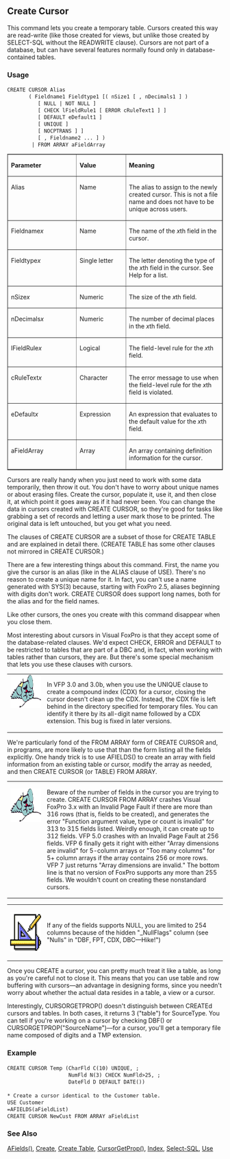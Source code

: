 ## Create Cursor

This command lets you create a temporary table. Cursors created this way are read-write (like those created for views, but unlike those created by SELECT-SQL without the READWRITE clause). Cursors are not part of a database, but can have several features normally found only in database-contained tables.

### Usage

```foxpro
CREATE CURSOR Alias
       ( Fieldname1 Fieldtype1 [( nSize1 [ , nDecimals1 ] )
          [ NULL | NOT NULL ]
          [ CHECK lFieldRule1 [ ERROR cRuleText1 ] ]
          [ DEFAULT eDefault1 ]
          [ UNIQUE ]
          [ NOCPTRANS ] ]
          [ , Fieldname2 ... ] )
        | FROM ARRAY aFieldArray
```
<table border cellspacing=0 cellpadding=0 width=100%>
<tr>
  <td width=32% valign=top>
  <p><b>Parameter</b></p>
  </td>
  <td width=23% valign=top>
  <p><b>Value</b></p>
  </td>
  <td width=45% valign=top>
  <p><b>Meaning</b></p>
  </td>
 </tr>
<tr>
  <td width=32% valign=top>
  <p>Alias</p>
  </td>
  <td width=23% valign=top>
  <p>Name</p>
  </td>
  <td width=45% valign=top>
  <p>The alias to assign to the newly created cursor. This is not a file name and does not have to be unique across users.</p>
  </td>
 </tr>
<tr>
  <td width=32% valign=top>
  <p>Fieldname<i>x</i></p>
  </td>
  <td width=23% valign=top>
  <p>Name</p>
  </td>
  <td width=45% valign=top>
  <p>The name of the <i>x</i>th field in the cursor.</p>
  </td>
 </tr>
<tr>
  <td width=32% valign=top>
  <p>Fieldtype<i>x</i></p>
  </td>
  <td width=23% valign=top>
  <p>Single letter</p>
  </td>
  <td width=45% valign=top>
  <p>The letter denoting the type of the <i>x</i>th field in the cursor. See Help for a list.</p>
  </td>
 </tr>
<tr>
  <td width=32% valign=top>
  <p>nSize<i>x</i></p>
  </td>
  <td width=23% valign=top>
  <p>Numeric</p>
  </td>
  <td width=45% valign=top>
  <p>The size of the <i>x</i>th field.</p>
  </td>
 </tr>
<tr>
  <td width=32% valign=top>
  <p>nDecimals<i>x</i></p>
  </td>
  <td width=23% valign=top>
  <p>Numeric</p>
  </td>
  <td width=45% valign=top>
  <p>The number of decimal places in the <i>x</i>th field.</p>
  </td>
 </tr>
<tr>
  <td width=32% valign=top>
  <p>lFieldRule<i>x</i></p>
  </td>
  <td width=23% valign=top>
  <p>Logical</p>
  </td>
  <td width=45% valign=top>
  <p>The field-level rule for the <i>x</i>th field.</p>
  </td>
 </tr>
<tr>
  <td width=32% valign=top>
  <p>cRuleText<i>x</i></p>
  </td>
  <td width=23% valign=top>
  <p>Character</p>
  </td>
  <td width=45% valign=top>
  <p>The error message to use when the field-level rule for the <i>x</i>th field is violated.</p>
  </td>
 </tr>
<tr>
  <td width=32% valign=top>
  <p>eDefault<i>x</i></p>
  </td>
  <td width=23% valign=top>
  <p>Expression</p>
  </td>
  <td width=45% valign=top>
  <p>An expression that evaluates to the default value for the <I>x</i>th field.</p>
  </td>
 </tr>
<tr>
  <td width=32% valign=top>
  <p>aFieldArray</p>
  </td>
  <td width=23% valign=top>
  <p>Array</p>
  </td>
  <td width=45% valign=top>
  <p>An array containing definition information for the cursor.</p>
  </td>
 </tr>
</table>

Cursors are really handy when you just need to work with some data temporarily, then throw it out. You don't have to worry about unique names or about erasing files. Create the cursor, populate it, use it, and then close it, at which point it goes away as if it had never been. You can change the data in cursors created with CREATE CURSOR, so they're good for tasks like grabbing a set of records and letting a user mark those to be printed. The original data is left untouched, but you get what you need.

The clauses of CREATE CURSOR are a subset of those for CREATE TABLE and are explained in detail there. (CREATE TABLE has some other clauses not mirrored in CREATE CURSOR.)

There are a few interesting things about this command. First, the name you give the cursor is an alias (like in the ALIAS clause of USE). There's no reason to create a unique name for it. In fact, you can't use a name generated with SYS(3) because, starting with FoxPro 2.5, aliases beginning with digits don't work. CREATE CURSOR does support long names, both for the alias and for the field names.

Like other cursors, the ones you create with this command disappear when you close them.

Most interesting about cursors in Visual FoxPro is that they accept some of the database-related clauses. We'd expect CHECK, ERROR and DEFAULT to be restricted to tables that are part of a DBC and, in fact, when working with tables rather than cursors, they are. But there's some special mechanism that lets you use these clauses with cursors. 

<table border=0 cellspacing=0 cellpadding=0 width=100%>
<tr>
  <td width=17% valign=top>
<img width=95 height=77 src="fixbug1.gif"></p>
  </td>
  <td width=83%>
  <p>In VFP 3.0 and 3.0b, when you use the UNIQUE clause to create a compound index (CDX) for a cursor, closing the cursor doesn't clean up the CDX. Instead, the CDX file is left behind in the directory specified for temporary files. You can identify it there by its all-digit name followed by a CDX extension. This bug is fixed in later versions.</p>
  </td>
 </tr>
</table>

We're particularly fond of the FROM ARRAY form of CREATE CURSOR and, in programs, are more likely to use that than the form listing all the fields explicitly. One handy trick is to use AFIELDS() to create an array with field information from an existing table or cursor, modify the array as needed, and then CREATE CURSOR (or TABLE) FROM ARRAY. 

<table border=0 cellspacing=0 cellpadding=0 width=100%>
<tr>
  <td width=17% valign=top>
<p><img width=94 height=78 src="fixbug1.gif"></p>
  </td>
  <td width=83%>
  <p>Beware of the number of fields in the cursor you are trying to create. CREATE CURSOR FROM ARRAY crashes Visual FoxPro 3.x with an Invalid Page Fault if there are more than 316 rows (that is, fields to be created), and generates the error &quot;Function argument value, type or count is invalid&quot; for 313 to 315 fields listed. Weirdly enough, it can create up to 312 fields. VFP 5.0 crashes with an Invalid Page Fault at 256 fields. VFP 6 finally gets it right with either &quot;Array dimensions are invalid&quot; for 5-column arrays or &quot;Too many columns&quot; for 5+ column arrays if the array contains 256 or more rows. VFP 7 just returns &quot;Array dimensions are invalid.&quot; The bottom line is that no version of FoxPro supports any more than 255 fields. We wouldn't count on creating these nonstandard cursors.</p>
  </td>
 </tr>
</table>

<table border=0 cellspacing=0 cellpadding=0 width=100%>
<tr>
  <td width=17% valign=top>
<p><img width=94 height=94 src="Design.gif"></p>
  </td>
  <td width=83%>
  <p>If any of the fields supports NULL, you are limited to 254 columns because of the hidden &quot;_NullFlags&quot; column (see &quot;Nulls&quot; in &quot;DBF, FPT, CDX, DBC&mdash;Hike!&quot;)</p>
  </td>
 </tr>
</table>

Once you CREATE a cursor, you can pretty much treat it like a table, as long as you're careful not to close it. This means that you can use table and row buffering with cursors&mdash;an advantage in designing forms, since you needn't worry about whether the actual data resides in a table, a view or a cursor.

Interestingly, CURSORGETPROP() doesn't distinguish between CREATEd cursors and tables. In both cases, it returns 3 ("table") for SourceType. You can tell if you're working on a cursor by checking DBF() or CURSORGETPROP("SourceName")&mdash;for a cursor, you'll get a temporary file name composed of digits and a TMP extension.

### Example

```foxpro
CREATE CURSOR Temp (CharFld C(10) UNIQUE, ;
                    NumFld N(3) CHECK NumFld>25, ;
                    DateFld D DEFAULT DATE())

* Create a cursor identical to the Customer table.
USE Customer
=AFIELDS(aFieldList)
CREATE CURSOR NewCust FROM ARRAY aFieldList
```
### See Also

[AFields()](s4g292.md), [Create](s4g069.md), [Create Table](s4g071.md), [CursorGetProp()](s4g348.md), [Index](s4g074.md), [Select-SQL](s4g088.md), [Use](s4g424.md)